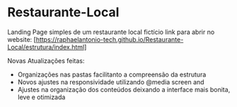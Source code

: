 # Restaurante-Local
 Landing Page simples de um restaurante local fictício
 link para abrir no website: [https://raphaelantonio-tech.github.io/Restaurante-Local/estrutura/index.html]
 
Novas Atualizações feitas:
- Organizações nas pastas facilitanto a compreensão da estrutura
- Novos ajustes na responsividade utilizando @media screen and
- Ajustes na organização dos conteúdos deixando a interface mais bonita, leve e otimizada
  
